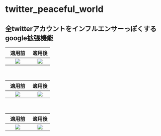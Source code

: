 # twitter_peaceful_world
## 全twitterアカウントをインフルエンサーっぽくするgoogle拡張機能
| 適用前　|適用後  |
| :----: | :----: |
| <img src="https://user-images.githubusercontent.com/72111956/123514693-2dce4800-d6cf-11eb-9262-b364e323e8ce.png">   | <img src="https://user-images.githubusercontent.com/72111956/123514694-2dce4800-d6cf-11eb-87b4-d98d0af2119a.png">   |
<br>

| 適用前　|適用後  |
| :----: | :----: |
| <img src="https://user-images.githubusercontent.com/72111956/123514695-2e66de80-d6cf-11eb-94f7-662912deb516.png">   | <img src="https://user-images.githubusercontent.com/72111956/123514696-2e66de80-d6cf-11eb-931a-9e6159dc3a4a.png">   |
<br>

| 適用前　|適用後  |
| :----: | :----: |
| <img src="https://user-images.githubusercontent.com/72111956/123514697-2eff7500-d6cf-11eb-8510-2a9b15d9c25c.png">   | <img src="https://user-images.githubusercontent.com/72111956/123514691-2c9d1b00-d6cf-11eb-97c9-639283f6668d.png">   |
<br>
